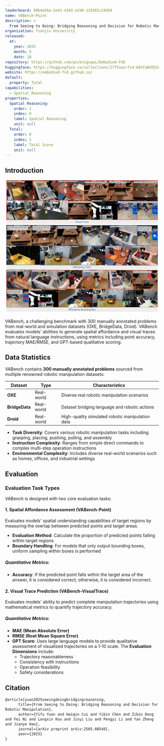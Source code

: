 ```yaml
---
leaderboard: 09b4a56a-2e41-4103-a330-129381c24450
name: VABench-Point
description: >
  From Seeing to Doing: Bridging Reasoning and Decision for Robotic Manipulation
organization: Tianjin University
released:
  at:
    year: 2025
    month: 5
    date: 10
repository: https://github.com/pickxiguapi/Embodied-FSD
huggingface: https://huggingface.co/collections/IffYuan/fsd-683fa0d552e70f302fd04b34
website: https://embodied-fsd.github.io/
default:
  property: Total
capabilities:
  - Spatial Reasoning
properties:
  Spatial Reasoning:
    order: 1
    index: 0
    label: Spatial Reasoning
    unit: null
  Total:
    order: 0
    index: 1
    label: Total Score
    unit: null
---
```


## Introduction

![alt text](assets/vabench.jpg)

VABench, a challenging benchmark with 300 manually annotated problems from real-world and simulation datasets (OXE, BridgeData, Droid). VABench evaluates models' abilities to generate spatial affordance and visual traces from natural language instructions, using metrics including point accuracy, trajectory MAE/RMSE, and GPT-based qualitative scoring.

## Data Statistics

VABench contains **300 manually annotated problems** sourced from multiple renowned robotic manipulation datasets:

| Dataset        | Type       | Characteristics                                  |
| -------------- | ---------- | ------------------------------------------------ |
| **OXE**        | Real-world | Diverse real robotic manipulation scenarios      |
| **BridgeData** | Real-world | Dataset bridging language and robotic actions    |
| **Droid**      | Real-world | High-quality simulated robotic manipulation data |

- **Task Diversity**: Covers various robotic manipulation tasks including grasping, placing, pushing, pulling, and assembly
- **Instruction Complexity**: Ranges from simple direct commands to complex multi-step operation instructions
- **Environmental Complexity**: Includes diverse real-world scenarios such as homes, offices, and industrial settings

## Evaluation

### Evaluation Task Types

VABench is designed with two core evaluation tasks:

#### 1. Spatial Affordance Assessment (VABench-Point)

Evaluates models' spatial understanding capabilities of target regions by measuring the overlap between predicted points and target areas.

- **Evaluation Method**: Calculate the proportion of predicted points falling within target regions
- **Boundary Handling**: For models that only output bounding boxes, uniform sampling within boxes is performed

##### Quantitative Metrics:

- **Accuracy**: If the predicted point falls within the target area of the answer, it is considered correct; otherwise, it is considered incorrect.

#### 2. Visual Trace Prediction (VABench-VisualTrace)

Evaluates models' ability to predict complete manipulation trajectories using mathematical metrics to quantify trajectory accuracy.

##### Quantitative Metrics:

- **MAE (Mean Absolute Error)**
- **RMSE (Root Mean Square Error)**
- **GPT Score**: Uses large language models to provide qualitative assessment of visualized trajectories on a 1-10 scale. The **Evaluation Dimensions** include:
  - Trajectory reasonableness
  - Consistency with instructions
  - Operation feasibility
  - Safety considerations

## Citation

```
@article{yuan2025seeingdoingbridgingreasoning,
      title={From Seeing to Doing: Bridging Reasoning and Decision for Robotic Manipulation},
      author={Yifu Yuan and Haiqin Cui and Yibin Chen and Zibin Dong and Fei Ni and Longxin Kou and Jinyi Liu and Pengyi Li and Yan Zheng and Jianye Hao},
      journal={arXiv preprint arXiv:2505.08548},
      year={2025}
}
```
